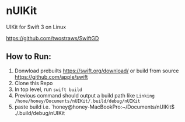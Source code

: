 # nUIKit
UIKit for Swift 3 on Linux

https://github.com/twostraws/SwiftGD

## How to Run:

1. Donwload prebuilts https://swift.org/download/ or build from source https://github.com/apple/swift
2. Clone this Repo
3. In top level, run `swift build`
4. Previous command should output a build path like `Linking /home/honey/Documents/nUIKit/.build/debug/nUIKit`
5. paste build i.e. `honey@honey-MacBookPro:~/Documents/nUIKit$ ./.build/debug/nUIKit
